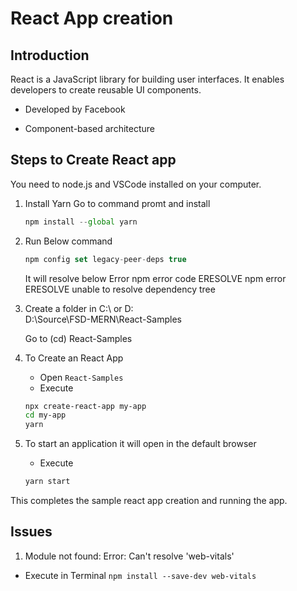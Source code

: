 # React App creation

## Introduction

React is a JavaScript library for building user interfaces. It enables developers to create
reusable UI components.

- Developed by Facebook

- Component-based architecture

## Steps to Create React app

You need to node.js and VSCode installed on your computer.

1. Install Yarn
    Go to command promt and install

    ```jsx
    npm install --global yarn
    ```

2. Run Below command

    ```jsx
    npm config set legacy-peer-deps true
    ```

    It will resolve below Error
    npm error code ERESOLVE
    npm error ERESOLVE unable to resolve dependency tree

3. Create a folder in C:\ or D:\
   D:\Source\FSD-MERN\React-Samples

   Go to (cd) React-Samples

4. To Create an React App
   - Open  `React-Samples`
   - Execute

   ```bash
   npx create-react-app my-app
   cd my-app
   yarn 
   ```

5. To start an application it will open in the      default browser
    - Execute

    ```bash
    yarn start
    ```

This completes the sample react app creation and running the app.

## Issues

 1. Module not found: Error: Can't resolve 'web-vitals'

- Execute in Terminal
   `npm install --save-dev web-vitals`

